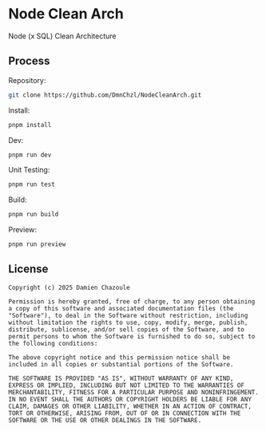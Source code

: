 # Node Clean Arch

Node (x SQL) Clean Architecture

## Process

Repository:

```bash
git clone https://github.com/DmnChzl/NodeCleanArch.git
```

Install:

```bash
pnpm install
```

Dev:

```bash
pnpm run dev
```

Unit Testing:

```bash
pnpm run test
```

Build:

```bash
pnpm run build
```

Preview:

```bash
pnpm run preview
```

## License

```
Copyright (c) 2025 Damien Chazoule

Permission is hereby granted, free of charge, to any person obtaining a copy of this software and associated documentation files (the "Software"), to deal in the Software without restriction, including without limitation the rights to use, copy, modify, merge, publish, distribute, sublicense, and/or sell copies of the Software, and to permit persons to whom the Software is furnished to do so, subject to the following conditions:

The above copyright notice and this permission notice shall be included in all copies or substantial portions of the Software.

THE SOFTWARE IS PROVIDED "AS IS", WITHOUT WARRANTY OF ANY KIND, EXPRESS OR IMPLIED, INCLUDING BUT NOT LIMITED TO THE WARRANTIES OF MERCHANTABILITY, FITNESS FOR A PARTICULAR PURPOSE AND NONINFRINGEMENT. IN NO EVENT SHALL THE AUTHORS OR COPYRIGHT HOLDERS BE LIABLE FOR ANY CLAIM, DAMAGES OR OTHER LIABILITY, WHETHER IN AN ACTION OF CONTRACT, TORT OR OTHERWISE, ARISING FROM, OUT OF OR IN CONNECTION WITH THE SOFTWARE OR THE USE OR OTHER DEALINGS IN THE SOFTWARE.
```
